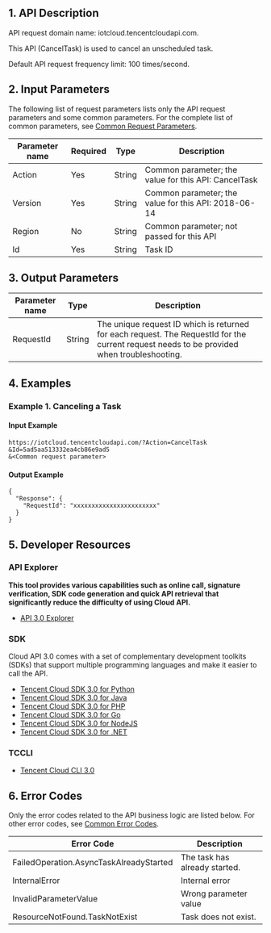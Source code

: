 ## 1. API Description

API request domain name: iotcloud.tencentcloudapi.com.

This API (CancelTask) is used to cancel an unscheduled task.

Default API request frequency limit: 100 times/second.

## 2. Input Parameters

The following list of request parameters lists only the API request parameters and some common parameters. For the complete list of common parameters, see [Common Request Parameters](/document/api/634/19472).

| Parameter name | Required | Type | Description |
|---------|---------|---------|---------|
| Action | Yes | String | Common parameter; the value for this API: CancelTask |
| Version | Yes | String | Common parameter; the value for this API: 2018-06-14 |
| Region | No | String | Common parameter; not passed for this API |
| Id | Yes | String | Task ID |

## 3. Output Parameters

| Parameter name | Type | Description |
|---------|---------|---------|
| RequestId | String | The unique request ID which is returned for each request. The RequestId for the current request needs to be provided when troubleshooting. |

## 4. Examples

### Example 1. Canceling a Task

#### Input Example

```
https://iotcloud.tencentcloudapi.com/?Action=CancelTask
&Id=5ad5aa513332ea4cb86e9ad5
&<Common request parameter>
```

#### Output Example

```
{
  "Response": {
    "RequestId": "xxxxxxxxxxxxxxxxxxxxxxx"
  }
}
```


## 5. Developer Resources

### API Explorer

**This tool provides various capabilities such as online call, signature verification, SDK code generation and quick API retrieval that significantly reduce the difficulty of using Cloud API.**

* [API 3.0 Explorer](https://console.cloud.tencent.com/api/explorer?Product=iotcloud&Version=2018-06-14&Action=CancelTask)

### SDK

Cloud API 3.0 comes with a set of complementary development toolkits (SDKs) that support multiple programming languages and make it easier to call the API.

* [Tencent Cloud SDK 3.0 for Python](https://github.com/TencentCloud/tencentcloud-sdk-python)
* [Tencent Cloud SDK 3.0 for Java](https://github.com/TencentCloud/tencentcloud-sdk-java)
* [Tencent Cloud SDK 3.0 for PHP](https://github.com/TencentCloud/tencentcloud-sdk-php)
* [Tencent Cloud SDK 3.0 for Go](https://github.com/TencentCloud/tencentcloud-sdk-go)
* [Tencent Cloud SDK 3.0 for NodeJS](https://github.com/TencentCloud/tencentcloud-sdk-nodejs)
* [Tencent Cloud SDK 3.0 for .NET](https://github.com/TencentCloud/tencentcloud-sdk-dotnet)

### TCCLI

* [Tencent Cloud CLI 3.0](https://cloud.tencent.com/document/product/440/6176)

## 6. Error Codes

Only the error codes related to the API business logic are listed below. For other error codes, see [Common Error Codes](/document/api/634/19474#.E5.85.AC.E5.85.B1.E9.94.99.E8.AF.AF.E7.A0.81).

| Error Code | Description |
|---------|---------|
| FailedOperation.AsyncTaskAlreadyStarted | The task has already started. |
| InternalError | Internal error |
| InvalidParameterValue | Wrong parameter value |
| ResourceNotFound.TaskNotExist | Task does not exist. |
